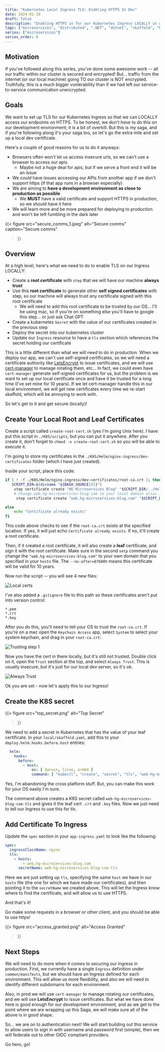 ```yaml
---
title: "Kubernetes Local Ingress TLS: Enabling HTTPS In Dev"
date: 2024-01-10
draft: false
description: "Enabling HTTPS in for our Kubernetes Ingress LOCALLY in our dev environment."
tags: ["microservices", "distributed", ".NET", "dotnet", "skaffold", "kubernetes"]
series: ["microservices"]
series_order: 8
---
```


## Motivation

If you've followed along this series, you've done some awesome work -- all our traffic within our cluster is secured and encrypted! But... traffic from the internet (or our local machine) going TO our cluster is NOT encrypted. Truthfully, this is a much bigger vunlerability than if we had left our service-to-service communication unencrypted.

## Goals

We want to set up TLS for our Kubernetes Ingress so that we can LOCALLY access our endpoints on HTTPS. To be honest, we don't *have* to do this on our development environment; it is a bit of overkill. But this is my saga, and if you're following along it's your saga too, so let's go the extra mile and set up a local dev certificate.

Here's a couple of good reasons for us to do it anyways:

- Browsers often won't let us access insecure urls, so we can't use a browser to access our apis
  - Maybe not a huge deal for apis, but if we serve a front end it will be an issue
- We *could* have issues accessing our APIs from another app if we don't support https (if that app runs in a browser especially)
- We are aiming to __have a development environment as close to production as possible__
  - We __MUST__ have a valid certificate and support HTTPS in production, so we should have it here
- We will learn more and be more prepared for deploying to production and won't be left fumbling in the dark later

{{< figure
    src="secure_comms_1.jpeg"
    alt="Secure comms"
    caption="Secure comms"
>}}

## Overview

At a high level, here's what we need to do to enable TLS on our Ingress LOCALLY:

- Create a __root certificate__ with `step` that we will have our machine __always trust__
- Use this __root certificate__ to generate other __self signed certificates__ with step, so our machine will always trust any certificate signed with this root certificate
  - We will need to add this root certificate to be trusted by our OS... I'll be using mac, so if you're on something else you'll have to google this step... or just ask Chat GPT
- Create a kubernetes `Secret` with the value of our certificates created in the previous step
- Deploy the secret into our kubernetes cluster
- Update our `Ingress` resource to have a `tls` section which references the secret holding our certificate

This is a little different than what we will need to do in production. When we deploy our app, we can't use self-signed certificates, so we will need a certificate authority like [LetsEncrypt](https://letsencrypt.org/) to issue certificates, and we will use [cert-manager](https://cert-manager.io/) to manage rotating them, etc... In fact, we could even have `cert-manager` generate self-signed certificates for us, but the problem is we want to set up our local certificate once and have it be trusted for a long time (I've set mine for 10 years). If we let cert-manager handle this in our local environment, we will get new certificates every time we re-start skaffold, which will be annoying to work with.

So let's get to it and get secure (locally)!

<!-- 
# Overview in prod
- install `cert-manager` into our cluster with `Helm`
- Create `Issuer` and `Certificate` objects to represent our self-signed certificates
- Create a __root certificate__ with `step` that we will have our machine __always trust__
- Use this __root certificate__ to generate other __self signed certificates__ with step, so our machine will always trust any certificate signed with this root certificate
- Enable skaffold to generate a certificate in a given directory if it doesn't exist when we run `skaffold dev`
- Create a kubernetes `Secret` with the value of our certificates created in the previous step
- Deploy the secret into our kubernetes cluster
- Ensure the `Certificate` object we created for `cert-manager` references this secret -->

<!-- Note that when we deploy to production, we will have a different `Issuer` resource deployed to that cluster and we will have a real certificate authority like [LetsEncrypt](https://letsencrypt.org/) issue certificates.

{{< alert icon="triangle-exclamation" cardColor="#FFCC22" iconColor="#000000" textColor="#000000" >}}
As with all things, I agonized over what approach to take here. We do have an option to have a "local" certificate created ONCE (perhaps by you or some other team member), and then store that in a secrets manager, and have a script pull that in during deploy to our cluster.

The benefits of this is that we can have our machine trust this certificate once and be done with it (rather than a bunch of rotating certificates, and trusting a root certificate from `step`). But, it seems to add more engineering overhead and, more importantly, adds reliance on external providers (`gcloud`), binaries (`gcloud cli`), accounts, permissions, administrators, etc... It also requires an internet connection to pull the certificate (if you don't currently have it on your machine). This just seemed a bit against the spirit of running things locally... so we are going the route described in the bullet points above.
{{< /alert >}} -->

## Create Your Local Root and Leaf Certificates

Create a script called `create-root-cert.sh` (yes I'm going Unix here). I have put this script in `./K8S/scripts`, but you can put it anywhere. After you create it, don't forget to `chmod -x create-root-cert.sh` so you will be able to execute it.

I'm going to store my certificates in the `./K8S/Helm/nginx-ingress/dev-certificates` folder (which I have just created).

Inside your script, place this code:

```sh
if [ ! -f ./K8S/Helm/nginx-ingress/dev-certificates/root-ca.crt ]; then
   SCRIPT_DIR=$(dirname "${BASH_SOURCE[0]}")
    step certificate create "HG Microservices Blog" "$SCRIPT_DIR/../Helm/nginx-ingress/dev-certificates/root-ca.crt" "$SCRIPT_DIR/../Helm/nginx-ingress/dev-certificates/root-ca.key" --profile root-ca --kty RSA --size 2048 --no-password --insecure --not-after=87600h # valid for 10 years
    # Change web.hg-microservices-blog.com to your local domain alias in your hosts file
     step certificate create "web.hg-microservices-blog.com" "$SCRIPT_DIR/../Helm/nginx-ingress/dev-certificates/web-hg.crt" "$SCRIPT_DIR/../Helm/nginx-ingress/dev-certificates/web-hg.key" --profile leaf --ca "$SCRIPT_DIR/../Helm/nginx-ingress/dev-certificates/root-ca.crt" --ca-key "$SCRIPT_DIR/../Helm/nginx-ingress/dev-certificates/root-ca.key" --kty RSA --size 2048 --no-password --insecure --san "web.hg-microservices-blog.com" --not-after=87600h # valid for 10 years

else
    echo "Certificate already exists"
fi
```

This code above checks to see if the `root-ca.crt` exists at the specified location. If yes, it will just echo `Certificate already exists`. If no, it'll create a root certificate.

Then, if it created a root certificate, it will also create a __leaf__ certificate, and sign it with the root certificate. Make sure in the second `setp` command you change the `"web.hg-microservices-blog.com"` to your own domain that you specified in your `hosts` file. The `--no-after=87600h` means this certificate will be valid for 10 years.

Now run the script -- you will see 4 new files:

![Local certs](image.png)

I've also added a `.gitignore` file to this path so these certificates aren't put into version control:

```.gitignore
*.pem
*.crt
*.key
```

After you do this, you'll need to tell your OS to trust the `root-ca.crt`. If you're on a mac open the `Keychain Access` app, select `System` to select your system keychain, and drag in your `root-ca.crt`:

![Trusting step 1](image-1.png)

Now you have the cert in there locally, but it's still not trusted. Double click on it, open the `Trust` section at the top, and select `Always Trust`. This is usually insecure, but it's just for our local dev server, so it's ok.

![Always Trust](image-2.png)

Ok you are set - now let's apply this to our Ingress!

## Create the K8S secret

{{< figure
    src="top_secret.png"
    alt="Top Secret"
>}}

We need to add a secret in Kubernetes that has the value of your leaf certificate. In your `local/skaffold.yaml`, add this to your `deploy.helm.hooks.before.host` entries:

```yaml
  helm:
    hooks:
      before:
        - host:
            os: [ darwin, linux, arm64 ]
            command: [ "kubectl", "create", "secret", "tls", "web-hg-microservices-blog-com-tls", "--cert=./K8S/Helm/nginx-ingress/dev-certificates/web-hg.crt", "--key=./K8S/Helm/nginx-ingress/dev-certificates/web-hg.key", "-n", "app" ]
```

Yes, I'm abandoning the cross platform stuff. But, you can make this work for your OS easily I'm sure.

The command above creates a K8S secret called `web-hg-microservices-blog-com-tls` and gives it the leaf cert `.crt` and `.key` files. Now we just need to tell our Ingress to use this for tls.

## Add Certificate To Ingress

Update the `spec` section in your `app-ingress.yaml` to look like the following:

```yaml
spec:
  ingressClassName: nginx
  tls:
    - hosts:
        - web.hg-microservices-blog.com
      secretName: web-hg-microservices-blog-com-tls
```

Here we are just setting up `tls`, specifying the same `host` we have in our `hosts` file (the one for which we have made our certificates), and then pointing it to the `secretName` we created above. This will let the Ingress know where to find the certificate, and will allow us to use HTTPS.

And that's it!

Go make some requests in a browser or other client, and you should be able to use https!

{{< figure
    src="access_granted.png"
    alt="Access Granted"
>}}

## Next Steps

We will need to do more when it comes to securing our Ingress in production. First, we currently have a single `Ingress` definition under `common/manifests`, but we should have an Ingress defined for each environment. This will allow us more flexibility, and also we will need to identify different subdomains for each environment.

Also, in prod we will use `cert-manager` to manage rotating our certificates, and we will use __LetsEncrypt__ to issue certificates. But what we have done here is good enough for our development environment, and as we get to the point where we are wrapping up this Saga, we will make sure all of the above is in good shape.

So... we are on to authentication next! We will start building out this service to allow users to sign in with username and password first (simple), then we will federate out to other OIDC compliant providers.

Go hero, go!